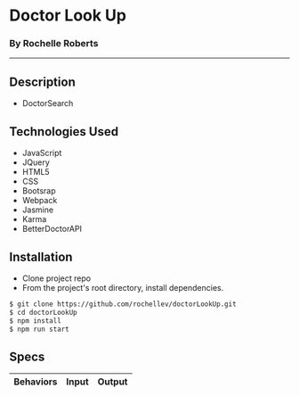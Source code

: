 # Doctor Look Up
### By Rochelle Roberts

---

## Description
* DoctorSearch


## Technologies Used
* JavaScript
* JQuery
* HTML5
* CSS
* Bootsrap
* Webpack
* Jasmine
* Karma
* BetterDoctorAPI

## Installation
* Clone project repo
* From the project's root directory, install dependencies.

```sh
$ git clone https://github.com/rochellev/doctorLookUp.git
$ cd doctorLookUp
$ npm install
$ npm run start
```

## Specs

| Behaviors       | Input          | Output      |
| ---------------- |:------------:| :--------------:|

